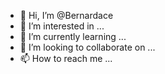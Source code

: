 - 👋 Hi, I’m @Bernardace
- 👀 I’m interested in ...
- 🌱 I’m currently learning ...
- 💞️ I’m looking to collaborate on ...
- 📫 How to reach me ...

<!---
Bernardace/Bernardace is a ✨ special ✨ repository because its `README.md` (this file) appears on your GitHub profile.
You can click the Preview link to take a look at your changes.
--->
